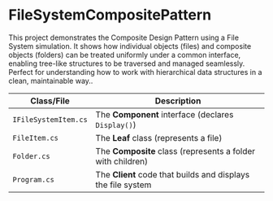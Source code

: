 # FileSystemCompositePattern

This project demonstrates the Composite Design Pattern using a File System simulation. It shows how individual objects (files) and composite objects (folders) can be treated uniformly under a common interface, enabling tree-like structures to be traversed and managed seamlessly. Perfect for understanding how to work with hierarchical data structures in a clean, maintainable way.. 

| Class/File           | Description                                                  |
| -------------------- | ------------------------------------------------------------ |
| `IFileSystemItem.cs` | The **Component** interface (declares `Display()`)           |
| `FileItem.cs`        | The **Leaf** class (represents a file)                       |
| `Folder.cs`          | The **Composite** class (represents a folder with children)  |
| `Program.cs`         | The **Client** code that builds and displays the file system |


